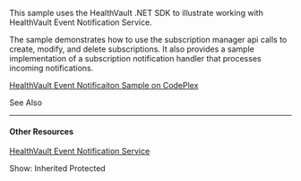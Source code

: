 
This sample uses the HealthVault .NET SDK to illustrate working with HealthVault Event Notification Service.

The sample demonstrates how to use the subscription manager api calls to create, modify, and delete subscriptions. It also provides a sample implementation of a subscription notification handler that processes incoming notifications.

[HealthVault Event Notificaiton Sample on CodePlex](http://hveventsample.codeplex.com/)

<span class="LW_CollapsibleArea_TitleAhref"><span class="cl_CollapsibleArea_expanding LW_CollapsibleArea_Img"></span><span class="LW_CollapsibleArea_Title">See Also</span></span>
<a href="/en-us/library/hh597836.aspx#Anchor_0" class="LW_CollapsibleArea_Anchor_Img" title="Right-click to copy and share the link for this section"></a>

------------------------------------------------------------------------

<span id="seeAlsoToggle"></span>
#### Other Resources

<span>[HealthVault Event Notification Service](/healthvault/concepts/xml-api/healthvault-eventing.md) </span>

<span>Show:</span> Inherited Protected
